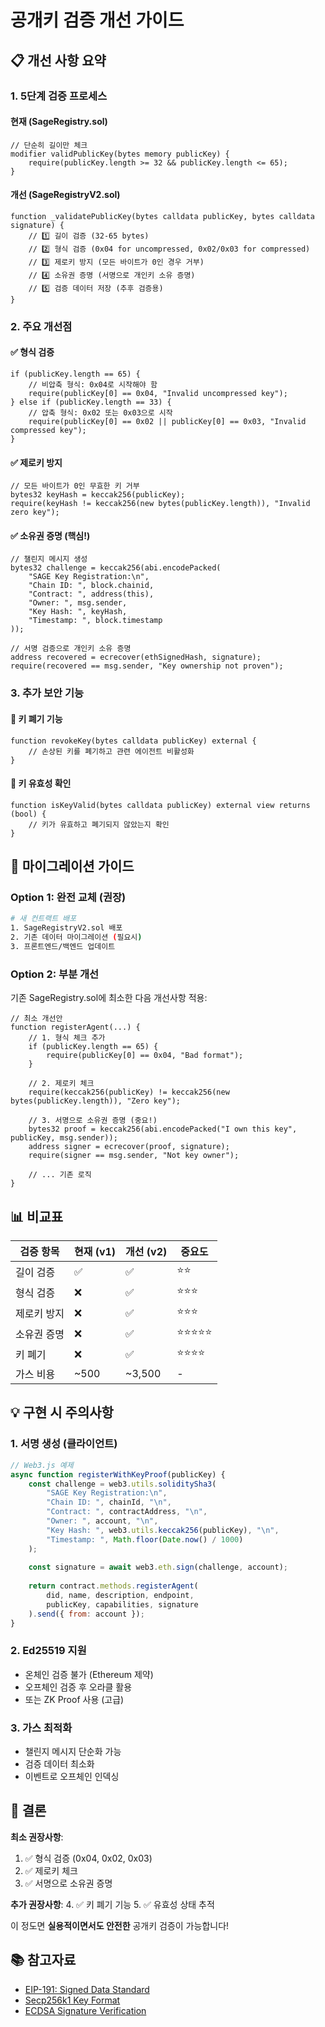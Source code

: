 # 공개키 검증 개선 가이드

## 📋 개선 사항 요약

### 1. **5단계 검증 프로세스**

#### 현재 (SageRegistry.sol)
```solidity
// 단순히 길이만 체크
modifier validPublicKey(bytes memory publicKey) {
    require(publicKey.length >= 32 && publicKey.length <= 65);
}
```

#### 개선 (SageRegistryV2.sol)
```solidity
function _validatePublicKey(bytes calldata publicKey, bytes calldata signature) {
    // 1️⃣ 길이 검증 (32-65 bytes)
    // 2️⃣ 형식 검증 (0x04 for uncompressed, 0x02/0x03 for compressed)
    // 3️⃣ 제로키 방지 (모든 바이트가 0인 경우 거부)
    // 4️⃣ 소유권 증명 (서명으로 개인키 소유 증명)
    // 5️⃣ 검증 데이터 저장 (추후 검증용)
}
```

### 2. **주요 개선점**

#### ✅ **형식 검증**
```solidity
if (publicKey.length == 65) {
    // 비압축 형식: 0x04로 시작해야 함
    require(publicKey[0] == 0x04, "Invalid uncompressed key");
} else if (publicKey.length == 33) {
    // 압축 형식: 0x02 또는 0x03으로 시작
    require(publicKey[0] == 0x02 || publicKey[0] == 0x03, "Invalid compressed key");
}
```

#### ✅ **제로키 방지**
```solidity
// 모든 바이트가 0인 무효한 키 거부
bytes32 keyHash = keccak256(publicKey);
require(keyHash != keccak256(new bytes(publicKey.length)), "Invalid zero key");
```

#### ✅ **소유권 증명 (핵심!)**
```solidity
// 챌린지 메시지 생성
bytes32 challenge = keccak256(abi.encodePacked(
    "SAGE Key Registration:\n",
    "Chain ID: ", block.chainid,
    "Contract: ", address(this),
    "Owner: ", msg.sender,
    "Key Hash: ", keyHash,
    "Timestamp: ", block.timestamp
));

// 서명 검증으로 개인키 소유 증명
address recovered = ecrecover(ethSignedHash, signature);
require(recovered == msg.sender, "Key ownership not proven");
```

### 3. **추가 보안 기능**

#### 🔐 **키 폐기 기능**
```solidity
function revokeKey(bytes calldata publicKey) external {
    // 손상된 키를 폐기하고 관련 에이전트 비활성화
}
```

#### 🔐 **키 유효성 확인**
```solidity
function isKeyValid(bytes calldata publicKey) external view returns (bool) {
    // 키가 유효하고 폐기되지 않았는지 확인
}
```

## 🚀 마이그레이션 가이드

### Option 1: 완전 교체 (권장)
```bash
# 새 컨트랙트 배포
1. SageRegistryV2.sol 배포
2. 기존 데이터 마이그레이션 (필요시)
3. 프론트엔드/백엔드 업데이트
```

### Option 2: 부분 개선
기존 SageRegistry.sol에 최소한 다음 개선사항 적용:

```solidity
// 최소 개선안
function registerAgent(...) {
    // 1. 형식 체크 추가
    if (publicKey.length == 65) {
        require(publicKey[0] == 0x04, "Bad format");
    }
    
    // 2. 제로키 체크
    require(keccak256(publicKey) != keccak256(new bytes(publicKey.length)), "Zero key");
    
    // 3. 서명으로 소유권 증명 (중요!)
    bytes32 proof = keccak256(abi.encodePacked("I own this key", publicKey, msg.sender));
    address signer = ecrecover(proof, signature);
    require(signer == msg.sender, "Not key owner");
    
    // ... 기존 로직
}
```

## 📊 비교표

| 검증 항목 | 현재 (v1) | 개선 (v2) | 중요도 |
|---------|-----------|-----------|--------|
| 길이 검증 | ✅ | ✅ | ⭐⭐ |
| 형식 검증 | ❌ | ✅ | ⭐⭐⭐ |
| 제로키 방지 | ❌ | ✅ | ⭐⭐⭐ |
| 소유권 증명 | ❌ | ✅ | ⭐⭐⭐⭐⭐ |
| 키 폐기 | ❌ | ✅ | ⭐⭐⭐⭐ |
| 가스 비용 | ~500 | ~3,500 | - |

## 💡 구현 시 주의사항

### 1. **서명 생성 (클라이언트)**
```javascript
// Web3.js 예제
async function registerWithKeyProof(publicKey) {
    const challenge = web3.utils.soliditySha3(
        "SAGE Key Registration:\n",
        "Chain ID: ", chainId, "\n",
        "Contract: ", contractAddress, "\n",
        "Owner: ", account, "\n",
        "Key Hash: ", web3.utils.keccak256(publicKey), "\n",
        "Timestamp: ", Math.floor(Date.now() / 1000)
    );
    
    const signature = await web3.eth.sign(challenge, account);
    
    return contract.methods.registerAgent(
        did, name, description, endpoint,
        publicKey, capabilities, signature
    ).send({ from: account });
}
```

### 2. **Ed25519 지원**
- 온체인 검증 불가 (Ethereum 제약)
- 오프체인 검증 후 오라클 활용
- 또는 ZK Proof 사용 (고급)

### 3. **가스 최적화**
- 챌린지 메시지 단순화 가능
- 검증 데이터 최소화
- 이벤트로 오프체인 인덱싱

## 🎯 결론

**최소 권장사항**:
1. ✅ 형식 검증 (0x04, 0x02, 0x03)
2. ✅ 제로키 체크
3. ✅ 서명으로 소유권 증명

**추가 권장사항**:
4. ✅ 키 폐기 기능
5. ✅ 유효성 상태 추적

이 정도면 **실용적이면서도 안전한** 공개키 검증이 가능합니다!

## 📚 참고자료
- [EIP-191: Signed Data Standard](https://eips.ethereum.org/EIPS/eip-191)
- [Secp256k1 Key Format](https://github.com/ethereum/wiki/wiki/Web3-Secret-Storage-Definition)
- [ECDSA Signature Verification](https://docs.openzeppelin.com/contracts/4.x/api/utils#ECDSA)